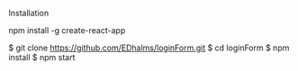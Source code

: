 Installation

npm install -g create-react-app

$ git clone https://github.com/EDhalms/loginForm.git
$ cd loginForm
$ npm install
$ npm start
